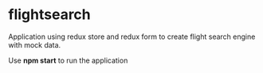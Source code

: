 # flightsearch

Application using redux store and redux form to create flight search engine with mock data.

Use <b>npm start</b> to run the application

